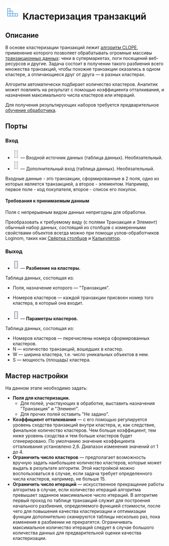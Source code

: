 # ![](../../images/icons/vendors/clope.svg) Кластеризация транзакций

## Описание

В основе кластеризации транзакций лежит [алгоритм CLOPE](https://basegroup.ru/community/articles/clope), применение которого позволяет обрабатывать огромные массивы [транзакционных данных](https://wiki.loginom.ru/articles/transaction.html): чеки в супермаркетах, логи посещений веб-ресурсов и другие. Задача состоит в получении такого разбиения всего множества транзакций, чтобы похожие транзакции оказались в одном кластере, а отличающиеся друг от друга — в разных кластерах.

Алгоритм автоматически подбирает количество кластеров. Аналитик может повлиять на результат с помощью коэффициента отталкивания, и назначения максимального числа кластеров или итераций.

Для получения результирующих наборов требуется предварительное [обучение обработчика](../../scenario/training_processors.md).

## Порты

### Вход

* ![](../../media/app/icons/ports/optional-table-inactive.svg) — Входной источник данных (таблица данных). Необязательный.
* ![](../../media/app/icons/ports/optional-table-inactive.svg) — Дополнительный вход (таблица данных). Необязательный.

Входные данные - это транзакции, сформированные в 2 поля, одно из которых является транзакцией, а второе - элементом. Например, первое поле - код покупателя, второе - список его покупок.

#### Требования к принимаемым данным

Поля с непрерывным видом данных непригодны для обработки.

Преобразовать к требуемому виду (с полями Транзакция и Элемент) обычный набор данных, состоящий из столбцов с измеренными свойствами объектов всегда можно при помощи узлов-обработчиков Loginom, таких как [Свёртка столбцов](../../processors/transformation/rollup-columns.md) и [Калькулятор](../../processors/transformation/calc.md).

### Выход

* ![](../../media/app/icons/ports/table-inactive.svg) — **Разбиение на кластеры.** <br> 

Таблица данных, состоящая из:

  * Поля, назначение которого — "Транзакция".
  * Номеров кластеров — каждой транзакции присвоен номер того кластера, в который она входит.

* ![](../../media/app/icons/ports/table-inactive.svg) — **Параметры кластеров.**<br>

Таблица данных, состоящая из:

  * Номеров кластеров — перечислены номера сформированных кластеров.
  * N — количество транзакций, вошедших в кластер.
  * W — ширина кластера, т.е. число уникальных объектов в нем.
  * S — мощность (площадь) кластера.

## Мастер настройки

На данном этапе необходимо задать:

* **Поля для кластеризации.**
  * Для полей, участвующих в обработке, выставить назначения "Транзакция" и "Элемент".
  * Для прочих полей оставить "Не задано".
* **Коэффициент отталкивания** — с его помощью регулируется уровень сходства транзакций внутри кластера, и, как следствие, финальное количество кластеров. Чем больше коэффициент, тем ниже уровень сходства и тем больше кластеров будет сгенерировано. По умолчанию значение коэффициента отталкивания установлено 2,6. Диапазон изменения значений от 1 до 4.
* **Ограничить число кластеров** — предполагает возможность вручную задать наибольшее количество кластеров, которые может выдать в результате алгоритм. Этой настройкой можно воспользоваться в случае, если задача требует определенного числа кластеров, например, не больше 15.
* **Ограничить число итераций** — искусственное прекращение работы алгоритма в случае, если количество итераций алгоритма превышает заданное максимальное число итераций. В алгоритме первый проход по таблице транзакций служит для построения начального разбиения, определяемого функцией стоимости, после чего для повышения качества кластеризации и оптимизации функции дополнительно сканируются таблицы несколько раз, пока изменения в разбиении не прекратятся. Ограничивать максимальное количество итераций следует в случае большого количества данных для предварительной оценки качества кластеризации.
